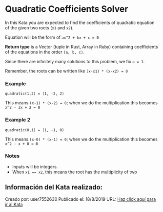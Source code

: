 # Quadratic Coefficients Solver
In this Kata you are expected to find the coefficients of quadratic equation of the given two roots (`x1` and `x2`).

Equation will be the form of ```ax^2 + bx + c = 0```

<b>Return type</b> is a Vector (tuple in Rust, Array in Ruby) containing coefficients of the equations in the order `(a, b, c)`.

Since there are infinitely many solutions to this problem, we fix `a = 1`.

Remember, the roots can be written like `(x-x1) * (x-x2) = 0`

### Example 

    quadratic(1,2) = (1, -3, 2)

This means `(x-1) * (x-2) = 0`; when we do the multiplication this becomes `x^2 - 3x + 2 = 0`

### Example 2

    quadratic(0,1) = (1, -1, 0)

This means `(x-0) * (x-1) = 0`; when we do the multiplication this becomes `x^2 - x + 0 = 0`

### Notes

* Inputs will be integers.
* When `x1 == x2`, this means the root has the multiplicity of two


## Información del Kata realizado:
Creado por: user7552630
Publicado el: 18/8/2019
URL: [Haz click aquí para ir al Kata](https://www.codewars.com/kata/5d59576768ba810001f1f8d6)